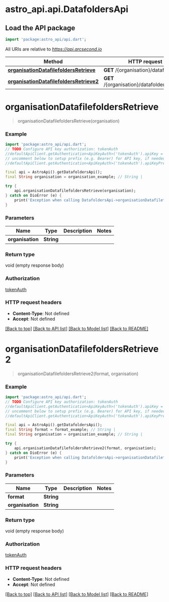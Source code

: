 # astro_api.api.DatafoldersApi

## Load the API package
```dart
import 'package:astro_api/api.dart';
```

All URIs are relative to *https://api.arcsecond.io*

Method | HTTP request | Description
------------- | ------------- | -------------
[**organisationDatafilefoldersRetrieve**](DatafoldersApi.md#organisationdatafilefoldersretrieve) | **GET** /{organisation}/datafolders/ | 
[**organisationDatafilefoldersRetrieve2**](DatafoldersApi.md#organisationdatafilefoldersretrieve2) | **GET** /{organisation}/datafolders{format} | 


# **organisationDatafilefoldersRetrieve**
> organisationDatafilefoldersRetrieve(organisation)



### Example
```dart
import 'package:astro_api/api.dart';
// TODO Configure API key authorization: tokenAuth
//defaultApiClient.getAuthentication<ApiKeyAuth>('tokenAuth').apiKey = 'YOUR_API_KEY';
// uncomment below to setup prefix (e.g. Bearer) for API key, if needed
//defaultApiClient.getAuthentication<ApiKeyAuth>('tokenAuth').apiKeyPrefix = 'Bearer';

final api = AstroApi().getDatafoldersApi();
final String organisation = organisation_example; // String | 

try {
    api.organisationDatafilefoldersRetrieve(organisation);
} catch on DioError (e) {
    print('Exception when calling DatafoldersApi->organisationDatafilefoldersRetrieve: $e\n');
}
```

### Parameters

Name | Type | Description  | Notes
------------- | ------------- | ------------- | -------------
 **organisation** | **String**|  | 

### Return type

void (empty response body)

### Authorization

[tokenAuth](../README.md#tokenAuth)

### HTTP request headers

 - **Content-Type**: Not defined
 - **Accept**: Not defined

[[Back to top]](#) [[Back to API list]](../README.md#documentation-for-api-endpoints) [[Back to Model list]](../README.md#documentation-for-models) [[Back to README]](../README.md)

# **organisationDatafilefoldersRetrieve2**
> organisationDatafilefoldersRetrieve2(format, organisation)



### Example
```dart
import 'package:astro_api/api.dart';
// TODO Configure API key authorization: tokenAuth
//defaultApiClient.getAuthentication<ApiKeyAuth>('tokenAuth').apiKey = 'YOUR_API_KEY';
// uncomment below to setup prefix (e.g. Bearer) for API key, if needed
//defaultApiClient.getAuthentication<ApiKeyAuth>('tokenAuth').apiKeyPrefix = 'Bearer';

final api = AstroApi().getDatafoldersApi();
final String format = format_example; // String | 
final String organisation = organisation_example; // String | 

try {
    api.organisationDatafilefoldersRetrieve2(format, organisation);
} catch on DioError (e) {
    print('Exception when calling DatafoldersApi->organisationDatafilefoldersRetrieve2: $e\n');
}
```

### Parameters

Name | Type | Description  | Notes
------------- | ------------- | ------------- | -------------
 **format** | **String**|  | 
 **organisation** | **String**|  | 

### Return type

void (empty response body)

### Authorization

[tokenAuth](../README.md#tokenAuth)

### HTTP request headers

 - **Content-Type**: Not defined
 - **Accept**: Not defined

[[Back to top]](#) [[Back to API list]](../README.md#documentation-for-api-endpoints) [[Back to Model list]](../README.md#documentation-for-models) [[Back to README]](../README.md)

